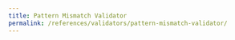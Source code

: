 ```yaml
---
title: Pattern Mismatch Validator
permalink: /references/validators/pattern-mismatch-validator/
---
```

